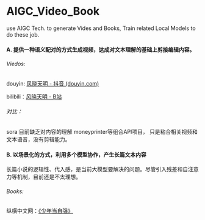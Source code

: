 # AIGC_Video_Book

use AIGC Tech. to generate Vides and Books, Train related Local Models to do these job.



#### A.  提供一种语义配对的方式生成视频，达成对文本理解的基础上剪接编辑内容。

###### Viedos:

douyin: [风晓天明 - 抖音 (douyin.com)](https://www.douyin.com/user/MS4wLjABAAAAF0iNjpq1Azz0s_nbzVPa5zbltE95ZRgaiT_D6F4BeiSloHaYZ85k1QDMAZg5Hvxh)

bilibili：[风晓天明 - B站](https://space.bilibili.com/3546589436053578)

###### 对比：
sora  目前缺乏对内容的理解
moneyprinter等组合API项目， 只是粘合相关视频和文本语音，没有剪辑能力。

#### B. 以场景化的方式，利用多个模型协作，产生长篇文本内容
长篇小说的逻辑性、代入感，是当前大模型要解决的问题。尽管引入残差和自注意力等机制，目前还是不太理想。

###### Books:

纵横中文网：[《少年当自强》](https://www.zongheng.com/detail/1289272)
